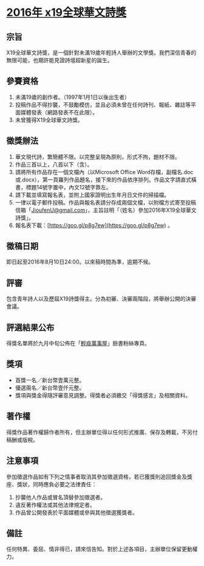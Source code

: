 # [2016年 x19全球華文詩獎](https://jioufenu.github.io/2016x19/)

## 宗旨
X19全球華文詩獎，是一個針對未滿19歲年輕詩人舉辦的文學獎。我們深信青春的無限可能，也期許能見證詩壇超新星的誕生。

## 參賽資格
1. 未滿19歲的創作者。（1997年1月1日以後出生者）
2. 投稿作品不得抄襲，不鼓勵模仿，並且必須未曾在任何詩刊、報紙、雜誌等平面媒體發表（網路發表不在此限）。
3. 未曾獲得X19全球華文詩獎。

## 徵獎辦法
1. 華文現代詩，繁簡體不限。以完整呈現為原則，形式不拘，題材不限。
2. 作品三首以上，八首以下（含）。
3. 請將所有作品存在一個文檔內（以Microsoft Office Word存檔，副檔名.doc或.docx），第一頁羅列作品題名，接下來的作品依序排列。作品文字請直式橫書，標題14號字置中，內文12號字靠左。
4. 請下載並填寫報名表，並附上國家證明出生年月日文件的掃描檔。
5. 一律以電子郵件投稿。作品與報名表請分存成兩個文檔，以附檔方式寄至投稿信箱「[JioufenU@gmail.com](mailto:JioufenU@gmail.com)」，主旨註明「（姓名）參加2016年X19全球華文詩獎」。
6. 報名表下載：[https://goo.gl/p8g7ew](https://goo.gl/p8g7ew) 。

## 徵稿日期
即日起至2016年8月10日24:00。以來稿時間為準，逾期不候。

## 評審
包含青年詩人以及歷屆X19詩獎得主。分為初審、決審兩階段，將舉辦公開的決審會議。

## 評選結果公布
得獎名單將於九月中旬公佈在「[輕痰萬事屋](https://www.facebook.com/JiouFenn/)」臉書粉絲專頁。

## 獎項
- 首獎一名／新台幣壹萬元整。
- 優選兩名／新台幣壹仟元整。
- 獎項與獎金得隨評審意見調整。得獎者必須繳交「得獎感言」及相關資料。

## 著作權
得獎作品著作權歸作者所有，但主辦單位得以任何形式推廣、保存及轉載，不另付稿酬或版稅。

## 注意事項
參加徵選作品如有下列之情事者取消其參加徵選資格，若已獲獎則追回獎金及獎座、獎狀，同時應負必要之法律責任：

1. 抄襲他人作品或冒名頂替參加徵選者。
2. 違反著作權法或其他法律規定者。
3. 作品曾公開發表於平面媒體或參與其他徵選獲獎者。

## 備註
任何特異、委屈、情非得已，請來信告知。對於上述各項目，主辦單位保留更動權力。

